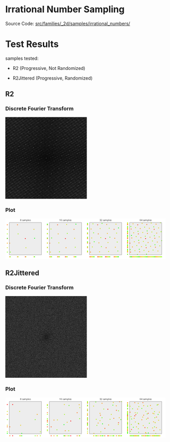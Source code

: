 # Irrational Number Sampling
Source Code: [src/families/_2d/samples/irrational_numbers/](../../../../src/families/_2d/samples/irrational_numbers/)


# Test Results

 samples tested:

* R2 (Progressive, Not Randomized)

* R2Jittered (Progressive, Randomized)

## R2

### Discrete Fourier Transform

![R2](../../../_2d/samples/irrational_numbers/DFT_R2.png)  

### Plot

![R2](../../../_2d/samples/irrational_numbers/MakePlot_R2.png)  

## R2Jittered

### Discrete Fourier Transform

![R2Jittered](../../../_2d/samples/irrational_numbers/DFT_R2Jittered.png)  

### Plot

![R2Jittered](../../../_2d/samples/irrational_numbers/MakePlot_R2Jittered.png)  

